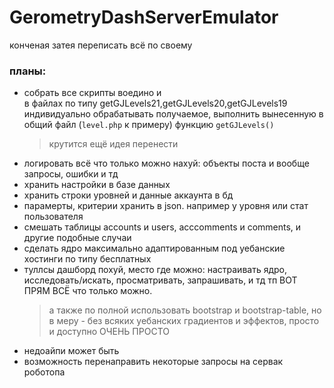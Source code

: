# GerometryDashServerEmulator
конченая затея переписать всё по своему
### планы:
- собрать все скрипты воедино и
  <br>в файлах по типу getGJLevels21,getGJLevels20,getGJLevels19
  <br>индивидуально обрабатывать получаемое, выполнить вынесенную в общий файл (`level.php` к примеру) функцию `getGJLevels()`
  >крутится ещё идея перенести 
- логировать всё что только можно нахуй: объекты поста и вообще запросы, ошибки и тд
- хранить настройки в базе данных
- хранить строки уровней и данные аккаунта в бд
- парамерты, критерии хранить в json. например у уровня или стат пользователя
- смешать таблицы accounts и users, acccomments и comments, и другие подобные случаи
- сделать ядро максимально адаптированным под уебанские хостинги по типу бесплатных
- туллсы дашборд похуй, место где можно: настраивать ядро, исследовать/искать, просматривать, запрашивать, и тд тп ВОТ ПРЯМ ВСЁ что только можно.
  >а также по полной использовать bootstrap и bootstrap-table, но в меру - без всяких уебанских градиентов и эффектов, просто и доступно ОЧЕНЬ ПРОСТО
- недоайпи может быть
- возможность перенаправить некоторые запросы на сервак роботопа
